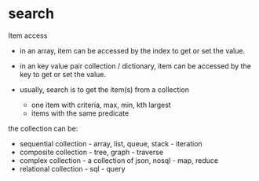 # search

Item access

- in an array, item can be accessed by the index to get or set the value.
- in an key value pair collection / dictionary, item can be accessed by the key to get or set the value.

- usually, search is to get the item(s) from a collection
  - one item with criteria, max, min, kth largest
  - items with the same predicate

the collection can be:

- sequential collection - array, list, queue, stack - iteration
- composite collection - tree, graph - traverse
- complex collection - a collection of json, nosql - map, reduce
- relational collection - sql - query
